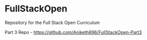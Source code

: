 # FullStackOpen
Repository for the Full Stack Open Curriculum

Part 3 Repo - https://github.com/Aniketh896/FullStackOpen-Part3
